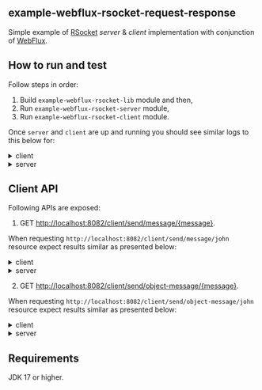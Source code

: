 ## example-webflux-rsocket-request-response
Simple example of [RSocket](https://docs.spring.io/spring-framework/docs/current/reference/html/rsocket.html) *server* & *client* implementation with conjunction of [WebFlux](https://docs.spring.io/spring-framework/docs/current/reference/html/web-reactive.html).

## How to run and test
Follow steps in order:
1. Build `example-webflux-rsocket-lib` module and then,
2. Run `example-webflux-rsocket-server` module, 
3. Run `example-webflux-rsocket-client` module.

Once `server` and `client` are up and running you should see similar logs to this below for:
<details><summary>client</summary>

```
2022-11-12 21:19:39.824  INFO 6692 --- [           main] com.pl.df.client.ClientController        : Sending [The 1st message 1] message to server.<br>
2022-11-12 21:19:39.879  INFO 6692 --- [actor-tcp-nio-2] com.pl.df.client.ClientController        : Received [ServerMessage and The 1st message 1!] message from server.
```

</details>
<details><summary>server</summary>

```
2022-11-12 21:19:39.861  INFO 5192 --- [ctor-http-nio-3] com.pl.df.server.ServerController        : Received [The 1st message 1] message from client.
2022-11-12 21:19:39.861  INFO 5192 --- [ctor-http-nio-3] com.pl.df.server.ServerController        : Producing [ServerMessage and The 1st message 1!] massage back to client.
```
</details>

## Client API

Following APIs are exposed:
1. GET [http://localhost:8082/client/send/message/{message}](http://localhost:8082/client/send/message/{message}).

When requesting `http://localhost:8082/client/send/message/john` resource expect results similar as presented below:
<details><summary>client</summary>

```
2022-11-12 21:38:08.345  INFO 8048 --- [ctor-http-nio-3] com.pl.df.client.ClientController        : Sending [john 2] message to server.
2022-11-12 21:38:08.357  INFO 8048 --- [actor-tcp-nio-2] com.pl.df.client.ClientController        : Received [ServerMessage and john 2!] message from server.
```

</details>
<details><summary>server</summary>

```
2022-11-12 21:38:08.355  INFO 5192 --- [ctor-http-nio-4] com.pl.df.server.ServerController        : Received [john 2] message from client.
2022-11-12 21:38:08.356  INFO 5192 --- [ctor-http-nio-4] com.pl.df.server.ServerController        : Producing [ServerMessage and john 2!] massage back to client.
```

</details>

2. GET [http://localhost:8082/client/send/object-message/{message}](http://localhost:8082/client/send/object-message/{message}).

When requesting `http://localhost:8082/client/send/object-message/john` resource expect results similar as presented below:
<details><summary>client</summary>

```
2022-11-12 21:39:33.113  INFO 8048 --- [ctor-http-nio-3] com.pl.df.client.ClientController        : Sending [ObjectMessage(number=3, clientMessage=john, serverMessage=null)] object-message to server.
2022-11-12 21:39:33.191  INFO 8048 --- [actor-tcp-nio-2] com.pl.df.client.ClientController        : Received [ObjectMessage(number=3, clientMessage=john, serverMessage=john 3)] object-message from server.
```

</details>
<details><summary>server</summary>

```
2022-11-12 21:39:33.180  INFO 5192 --- [ctor-http-nio-4] com.pl.df.server.ServerController        : Received [ObjectMessage(number=3, clientMessage=john, serverMessage=null)] object-message from client.
2022-11-12 21:39:33.180  INFO 5192 --- [ctor-http-nio-4] com.pl.df.server.ServerController        : Producing [ObjectMessage(number=3, clientMessage=john, serverMessage=john 3)] object-message back to client.
```

</details>

## Requirements
JDK 17 or higher.
